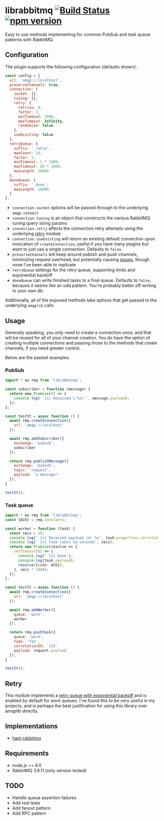 librabbitmq [![Build Status](https://travis-ci.org/mshick/librabbitmq.svg?branch=master)](https://travis-ci.org/mshick/librabbitmq) [![npm version](https://badge.fury.io/js/librabbitmq.svg)](https://badge.fury.io/js/librabbitmq)
============

Easy to use methods implementing for common PubSub and task queue patterns with RabbitMQ.

Configuration
-------------

The plugin supports the following configuration (defaults shown):

```js
const config = {
  url: 'amqp://localhost',
  preserveChannels: true,
  connection: {
    socket: {},
    tuning: {},
    retry: {
      retries: 0,
      factor: 2,
      minTimeout: 1000,
      maxTimeout: Infinity,
      randomize: false
    },
    useExisting: false
  },
  retryQueue: {
    suffix: '_retry',
    maxCount: 10,
    factor: 2,
    minTimeout: 1 * 1000,
    maxTimeout: 60 * 1000,
    maxLength: 10000
  },
  doneQueue: {
    suffix: '_done',
    maxLength: 10000
  }
};
```

*   `connection.socket` options will be passed through to the underlying `amqp.connect`
*   `connection.tuning` is an object that constructs the various RabbitMQ tuning query string params
*   `connection.retry` affects the connection retry attempts using the underlying [retry](https://github.com/tim-kos/node-retry) module
*   `connection.useExisting` will return an existing default connection upon invocation of `createConnection`, useful if you have many plugins but want to just use a single connection. Defaults to `false`.
*   `preserveChannels` will keep around publish and push channels, minimizing request overhead, but potentially causing [issues](https://github.com/squaremo/amqp.node/issues/144), though none I've been able to replicate
*   `retryQueue` settings for the retry queue, supporting limits and exponential backoff
*   `doneQueue` can write finished tasks to a final queue. Defaults to `false`, because it seems like an odd pattern. You're probably better off writing to your own db.

Additionally, all of the exposed methods take options that get passed to the underlying `amqplib` calls.

Usage
-----

Generally speaking, you only need to create a connection once, and that will be reused for all of your channel creation. You do have the option of creating multiple connections and passing those to the methods that create channels, if you need greater control.

Below are the easiest examples.

### PubSub

```js
import * as rmq from 'librabbitmq';

const subscriber = function (message) {
  return new Promise(() => {
    console.log(' [x] Received \'%s\'', message.payload);
  });
};

const testIt = async function () {
  await rmq.createConnection({
    url: 'amqp://localhost'
  });

  await rmq.addSubscriber({
    exchange: 'pubsub',
    subscriber
  });

  return rmq.publishMessage({
    exchange: 'pubsub',
    topic: 'request',
    payload: 'a message!'
  });
}

testIt();
```

### Task queue

```js
import * as rmq from 'librabbitmq';
const {ACK} = rmq.constants;

const worker = function (task) {
  const secs = 10;
  console.log(' [x] Received payload id: %s', task.properties.correlationId);
  console.log(' [x] Task takes %d seconds', secs);
  return new Promise(resolve => {
    setTimeout(() => {
      console.log(' [x] Done');
      console.log(task.payload);
      resolve({code: ACK});
    }, secs * 1000);
  });
};

const testIt = async function () {
  await rmq.createConnection({
    url: 'amqp://localhost'
  });

  await rmq.addWorker({
    queue: 'work',
    worker
  });

  return rmq.pushTask({
    queue: 'work',
    type: 'foo',
    correlationId: '123'
    payload: request.payload
  });
}

testIt();
```

Retry
-----

This module implements a [retry queue with exponential backoff](https://felipeelias.github.io/rabbitmq/2016/02/22/rabbitmq-exponential-backoff.html) and is enabled by default for work queues. I've found this to be very useful in my projects, and is perhaps the best justification for using this library over amqplib directly.

Implementations
---------------

* [hapi-rabbitmq](https://github.com/mshick/hapi-rabbitmq)

Requirements
------------

*   node.js >= 6.0
*   RabbitMQ 3.6.11 (only version tested)

TODO
----

*   Handle queue assertion failures
*   Add real tests
*   Add fanout pattern
*   Add RPC pattern
